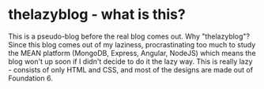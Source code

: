 # thelazyblog - what is this?

This is a pseudo-blog before the real blog comes out.
Why "thelazyblog"? Since this blog comes out of my laziness, procrastinating too much to study the MEAN platform (MongoDB, Express, Angular, NodeJS) which means the blog won't up soon if I didn't decide to do it the lazy way.
This is really lazy - consists of only HTML and CSS, and most of the designs are made out of Foundation 6.

